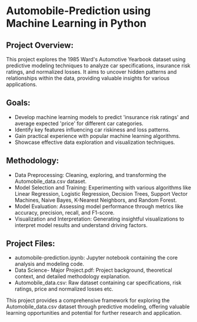 # Automobile-Prediction using Machine Learning in Python

## Project Overview: 
This project explores the 1985 Ward's Automotive Yearbook dataset using predictive modeling techniques to analyze car specifications, insurance risk ratings, and normalized losses. It aims to uncover hidden patterns and relationships within the data, providing valuable insights for various applications.

## Goals:
* Develop machine learning models to predict 'insurance risk ratings' and average expected 'price' for different car categories.
* Identify key features influencing car riskiness and loss patterns.
* Gain practical experience with popular machine learning algorithms.
* Showcase effective data exploration and visualization techniques.

## Methodology:
* Data Preprocessing: Cleaning, exploring, and transforming the Automobile_data.csv dataset.
* Model Selection and Training: Experimenting with various algorithms like Linear Regression, Logistic Regression, Decision Trees, Support Vector Machines, Naive Bayes, K-Nearest Neighbors, and Random Forest.
* Model Evaluation: Assessing model performance through metrics like accuracy, precision, recall, and F1-score.
* Visualization and Interpretation: Generating insightful visualizations to interpret model results and understand driving factors.

## Project Files:
* automobile-prediction.ipynb: Jupyter notebook containing the core analysis and modeling code.
* Data Science- Major Project.pdf: Project background, theoretical context, and detailed methodology explanation.
* Automobile_data.csv: Raw dataset containing car specifications, risk ratings, price and normalized losses etc.
  
This project provides a comprehensive framework for exploring the Automobile_data.csv dataset through predictive modeling, offering valuable learning opportunities and potential for further research and application.

